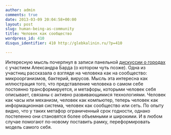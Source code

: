```yaml
---
author: admin
comments: true
date: 2013-03-09 20:04:58+00:00
layout: post
slug: human-being-as-community
title: Человек как сообщество
wordpress_id: 410
disqus_identifier: 410 http://glebkalinin.ru/?p=410

---
```


Интересную мысль почерпнул в записи панельной [дискуссии о городах](http://vimeo.com/55341987) с участием Александра Барда (о котором чуть позже). Одна из участниц рассказала о взгляде на человека как на сообщество: микроорганизмов, бактерий, вирусов. Мысль эта интересна как иллюстрация того, что представление человека о самом себе постоянно трансформируется, и метафоры, которыми человек себя описывает, связаны с активно развивающимися технологиями. Человек как часы или механизм, человек как компьютер, теперь человек как информационная система, человек как сообщество или сеть. По опыту видно, что у таких метафор ограниченный срок годности, однако постепенно они становятся более объемными и широкими. И в любом случае помогают по-новому поставить рамку, переформировать модель самого себя. 
